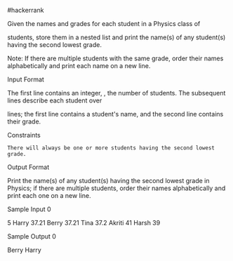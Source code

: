 #hackerrank

Given the names and grades for each student in a Physics class of

students, store them in a nested list and print the name(s) of any student(s) having the second lowest grade.

Note: If there are multiple students with the same grade, order their names alphabetically and print each name on a new line.

Input Format

The first line contains an integer,
, the number of students.
The subsequent lines describe each student over

lines; the first line contains a student's name, and the second line contains their grade.

Constraints

    There will always be one or more students having the second lowest grade.

Output Format

Print the name(s) of any student(s) having the second lowest grade in Physics; if there are multiple students, order their names alphabetically and print each one on a new line.

Sample Input 0

5
Harry
37.21
Berry
37.21
Tina
37.2
Akriti
41
Harsh
39

Sample Output 0

Berry
Harry

